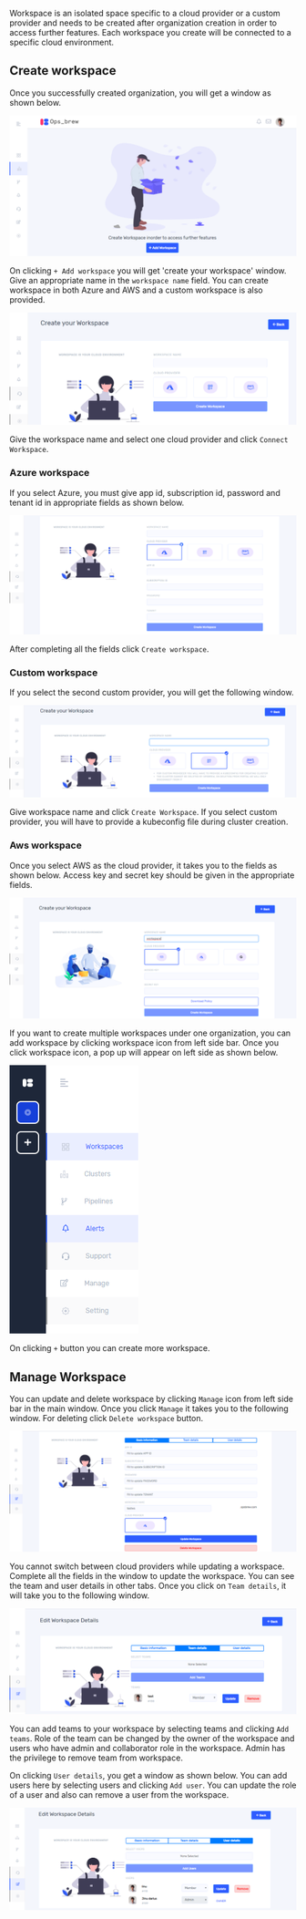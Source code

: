
Workspace is an isolated space specific to a cloud provider or a custom provider and needs to be created after organization creation in order to access further features. Each workspace you create will be connected to a specific cloud environment.

## Create workspace

Once you successfully created organization, you will get a window as shown below.

![create workspace](_assets//19create-workspace.png)

On clicking `+ Add workspace` you will get 'create your workspace' window. Give an appropriate name in the `workspace name` field. You can create workspace in both Azure and AWS and a custom workspace is also provided. 

![create details](_assets/20create-workspace.png)


Give the workspace name and select one cloud provider and click `Connect Workspace`.

### Azure workspace

If you select Azure, you must give app id, subscription id, password and tenant id in appropriate fields as shown below.

![azure details](_assets/21azure-workspace.png)

After completing all the fields click `Create workspace`.

### Custom workspace 

If you select the second custom provider, you will get the following window. 

![custom details](_assets/22custom-workspace.png)

Give workspace name and click `Create Workspace`. If you select custom provider, you will have to provide a kubeconfig file during cluster creation. 

### Aws workspace

Once you select AWS as the cloud provider, it takes you to the fields as shown below. Access key and secret key should be given in the appropriate fields. 

![edit details](_assets/23aws-workspace.png)

If you want to create multiple workspaces under one organization, you can add workspace by clicking workspace icon from left side bar. Once you click workspace icon, a pop up will appear on left side as shown below. 

![edit details](_assets/24workspace.png)

On clicking `+` button you can create more workspace.   

## Manage Workspace 

You can update and delete workspace by clicking `Manage` icon from left side bar in the main window. Once you click `Manage` it takes you to the following window. For deleting click `Delete workspace` button. 

![manage workspace](_assets/25manage-workspace.png)

You cannot switch between cloud providers while updating a workspace. Complete all the fields in the window to update the workspace. You can see the team and user details in other tabs. Once you click on `Team details`, it will take you to the following window. 

![user details](_assets/26manage-workspace.png)

You can add teams to your workspace by selecting teams and clicking `Add teams`. Role of the team can be changed by the owner of the workspace and users who have admin and collaborator role in the workspace. Admin has the privilege to remove team from workspace. 

On clicking `User details`, you get a window as shown below. You can add users here by selecting users and  clicking `Add user`. You can update the role of a user and also can remove a user from the workspace.  

![team details](_assets/27manage-workspace.png)